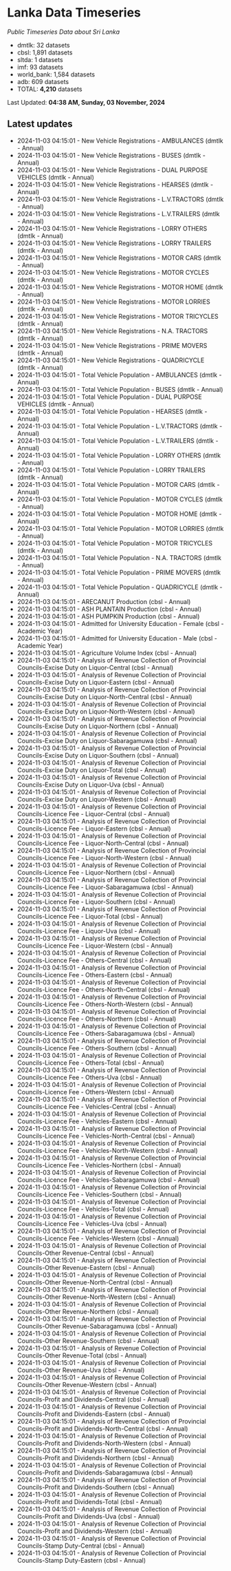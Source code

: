 # Lanka Data Timeseries
*Public Timeseries Data about Sri Lanka*

* dmtlk: 32 datasets
* cbsl: 1,891 datasets
* sltda: 1 datasets
* imf: 93 datasets
* world_bank: 1,584 datasets
* adb: 609 datasets
* TOTAL: **4,210** datasets

Last Updated: **04:38 AM, Sunday, 03 November, 2024**

## Latest updates

* 2024-11-03 04:15:01 - New Vehicle Registrations - AMBULANCES (dmtlk - Annual)
* 2024-11-03 04:15:01 - New Vehicle Registrations - BUSES (dmtlk - Annual)
* 2024-11-03 04:15:01 - New Vehicle Registrations - DUAL PURPOSE VEHICLES (dmtlk - Annual)
* 2024-11-03 04:15:01 - New Vehicle Registrations - HEARSES (dmtlk - Annual)
* 2024-11-03 04:15:01 - New Vehicle Registrations - L.V.TRACTORS (dmtlk - Annual)
* 2024-11-03 04:15:01 - New Vehicle Registrations - L.V.TRAILERS (dmtlk - Annual)
* 2024-11-03 04:15:01 - New Vehicle Registrations - LORRY OTHERS (dmtlk - Annual)
* 2024-11-03 04:15:01 - New Vehicle Registrations - LORRY TRAILERS (dmtlk - Annual)
* 2024-11-03 04:15:01 - New Vehicle Registrations - MOTOR CARS (dmtlk - Annual)
* 2024-11-03 04:15:01 - New Vehicle Registrations - MOTOR CYCLES (dmtlk - Annual)
* 2024-11-03 04:15:01 - New Vehicle Registrations - MOTOR HOME (dmtlk - Annual)
* 2024-11-03 04:15:01 - New Vehicle Registrations - MOTOR LORRIES (dmtlk - Annual)
* 2024-11-03 04:15:01 - New Vehicle Registrations - MOTOR TRICYCLES (dmtlk - Annual)
* 2024-11-03 04:15:01 - New Vehicle Registrations - N.A. TRACTORS (dmtlk - Annual)
* 2024-11-03 04:15:01 - New Vehicle Registrations - PRIME MOVERS (dmtlk - Annual)
* 2024-11-03 04:15:01 - New Vehicle Registrations - QUADRICYCLE (dmtlk - Annual)
* 2024-11-03 04:15:01 - Total Vehicle Population - AMBULANCES (dmtlk - Annual)
* 2024-11-03 04:15:01 - Total Vehicle Population - BUSES (dmtlk - Annual)
* 2024-11-03 04:15:01 - Total Vehicle Population - DUAL PURPOSE VEHICLES (dmtlk - Annual)
* 2024-11-03 04:15:01 - Total Vehicle Population - HEARSES (dmtlk - Annual)
* 2024-11-03 04:15:01 - Total Vehicle Population - L.V.TRACTORS (dmtlk - Annual)
* 2024-11-03 04:15:01 - Total Vehicle Population - L.V.TRAILERS (dmtlk - Annual)
* 2024-11-03 04:15:01 - Total Vehicle Population - LORRY OTHERS (dmtlk - Annual)
* 2024-11-03 04:15:01 - Total Vehicle Population - LORRY TRAILERS (dmtlk - Annual)
* 2024-11-03 04:15:01 - Total Vehicle Population - MOTOR CARS (dmtlk - Annual)
* 2024-11-03 04:15:01 - Total Vehicle Population - MOTOR CYCLES (dmtlk - Annual)
* 2024-11-03 04:15:01 - Total Vehicle Population - MOTOR HOME (dmtlk - Annual)
* 2024-11-03 04:15:01 - Total Vehicle Population - MOTOR LORRIES (dmtlk - Annual)
* 2024-11-03 04:15:01 - Total Vehicle Population - MOTOR TRICYCLES (dmtlk - Annual)
* 2024-11-03 04:15:01 - Total Vehicle Population - N.A. TRACTORS (dmtlk - Annual)
* 2024-11-03 04:15:01 - Total Vehicle Population - PRIME MOVERS (dmtlk - Annual)
* 2024-11-03 04:15:01 - Total Vehicle Population - QUADRICYCLE (dmtlk - Annual)
* 2024-11-03 04:15:01 - ARECANUT Production (cbsl - Annual)
* 2024-11-03 04:15:01 - ASH PLANTAIN Production (cbsl - Annual)
* 2024-11-03 04:15:01 - ASH PUMPKIN Production (cbsl - Annual)
* 2024-11-03 04:15:01 - Admitted for University Education - Female (cbsl - Academic Year)
* 2024-11-03 04:15:01 - Admitted for University Education - Male (cbsl - Academic Year)
* 2024-11-03 04:15:01 - Agriculture Volume Index (cbsl - Annual)
* 2024-11-03 04:15:01 - Analysis of Revenue Collection of Provincial Councils-Excise Duty on Liquor-Central (cbsl - Annual)
* 2024-11-03 04:15:01 - Analysis of Revenue Collection of Provincial Councils-Excise Duty on Liquor-Eastern (cbsl - Annual)
* 2024-11-03 04:15:01 - Analysis of Revenue Collection of Provincial Councils-Excise Duty on Liquor-North-Central (cbsl - Annual)
* 2024-11-03 04:15:01 - Analysis of Revenue Collection of Provincial Councils-Excise Duty on Liquor-North-Western (cbsl - Annual)
* 2024-11-03 04:15:01 - Analysis of Revenue Collection of Provincial Councils-Excise Duty on Liquor-Northern (cbsl - Annual)
* 2024-11-03 04:15:01 - Analysis of Revenue Collection of Provincial Councils-Excise Duty on Liquor-Sabaragamuwa (cbsl - Annual)
* 2024-11-03 04:15:01 - Analysis of Revenue Collection of Provincial Councils-Excise Duty on Liquor-Southern (cbsl - Annual)
* 2024-11-03 04:15:01 - Analysis of Revenue Collection of Provincial Councils-Excise Duty on Liquor-Total (cbsl - Annual)
* 2024-11-03 04:15:01 - Analysis of Revenue Collection of Provincial Councils-Excise Duty on Liquor-Uva (cbsl - Annual)
* 2024-11-03 04:15:01 - Analysis of Revenue Collection of Provincial Councils-Excise Duty on Liquor-Western (cbsl - Annual)
* 2024-11-03 04:15:01 - Analysis of Revenue Collection of Provincial Councils-Licence Fee - Liquor-Central (cbsl - Annual)
* 2024-11-03 04:15:01 - Analysis of Revenue Collection of Provincial Councils-Licence Fee - Liquor-Eastern (cbsl - Annual)
* 2024-11-03 04:15:01 - Analysis of Revenue Collection of Provincial Councils-Licence Fee - Liquor-North-Central (cbsl - Annual)
* 2024-11-03 04:15:01 - Analysis of Revenue Collection of Provincial Councils-Licence Fee - Liquor-North-Western (cbsl - Annual)
* 2024-11-03 04:15:01 - Analysis of Revenue Collection of Provincial Councils-Licence Fee - Liquor-Northern (cbsl - Annual)
* 2024-11-03 04:15:01 - Analysis of Revenue Collection of Provincial Councils-Licence Fee - Liquor-Sabaragamuwa (cbsl - Annual)
* 2024-11-03 04:15:01 - Analysis of Revenue Collection of Provincial Councils-Licence Fee - Liquor-Southern (cbsl - Annual)
* 2024-11-03 04:15:01 - Analysis of Revenue Collection of Provincial Councils-Licence Fee - Liquor-Total (cbsl - Annual)
* 2024-11-03 04:15:01 - Analysis of Revenue Collection of Provincial Councils-Licence Fee - Liquor-Uva (cbsl - Annual)
* 2024-11-03 04:15:01 - Analysis of Revenue Collection of Provincial Councils-Licence Fee - Liquor-Western (cbsl - Annual)
* 2024-11-03 04:15:01 - Analysis of Revenue Collection of Provincial Councils-Licence Fee - Others-Central (cbsl - Annual)
* 2024-11-03 04:15:01 - Analysis of Revenue Collection of Provincial Councils-Licence Fee - Others-Eastern (cbsl - Annual)
* 2024-11-03 04:15:01 - Analysis of Revenue Collection of Provincial Councils-Licence Fee - Others-North-Central (cbsl - Annual)
* 2024-11-03 04:15:01 - Analysis of Revenue Collection of Provincial Councils-Licence Fee - Others-North-Western (cbsl - Annual)
* 2024-11-03 04:15:01 - Analysis of Revenue Collection of Provincial Councils-Licence Fee - Others-Northern (cbsl - Annual)
* 2024-11-03 04:15:01 - Analysis of Revenue Collection of Provincial Councils-Licence Fee - Others-Sabaragamuwa (cbsl - Annual)
* 2024-11-03 04:15:01 - Analysis of Revenue Collection of Provincial Councils-Licence Fee - Others-Southern (cbsl - Annual)
* 2024-11-03 04:15:01 - Analysis of Revenue Collection of Provincial Councils-Licence Fee - Others-Total (cbsl - Annual)
* 2024-11-03 04:15:01 - Analysis of Revenue Collection of Provincial Councils-Licence Fee - Others-Uva (cbsl - Annual)
* 2024-11-03 04:15:01 - Analysis of Revenue Collection of Provincial Councils-Licence Fee - Others-Western (cbsl - Annual)
* 2024-11-03 04:15:01 - Analysis of Revenue Collection of Provincial Councils-Licence Fee - Vehicles-Central (cbsl - Annual)
* 2024-11-03 04:15:01 - Analysis of Revenue Collection of Provincial Councils-Licence Fee - Vehicles-Eastern (cbsl - Annual)
* 2024-11-03 04:15:01 - Analysis of Revenue Collection of Provincial Councils-Licence Fee - Vehicles-North-Central (cbsl - Annual)
* 2024-11-03 04:15:01 - Analysis of Revenue Collection of Provincial Councils-Licence Fee - Vehicles-North-Western (cbsl - Annual)
* 2024-11-03 04:15:01 - Analysis of Revenue Collection of Provincial Councils-Licence Fee - Vehicles-Northern (cbsl - Annual)
* 2024-11-03 04:15:01 - Analysis of Revenue Collection of Provincial Councils-Licence Fee - Vehicles-Sabaragamuwa (cbsl - Annual)
* 2024-11-03 04:15:01 - Analysis of Revenue Collection of Provincial Councils-Licence Fee - Vehicles-Southern (cbsl - Annual)
* 2024-11-03 04:15:01 - Analysis of Revenue Collection of Provincial Councils-Licence Fee - Vehicles-Total (cbsl - Annual)
* 2024-11-03 04:15:01 - Analysis of Revenue Collection of Provincial Councils-Licence Fee - Vehicles-Uva (cbsl - Annual)
* 2024-11-03 04:15:01 - Analysis of Revenue Collection of Provincial Councils-Licence Fee - Vehicles-Western (cbsl - Annual)
* 2024-11-03 04:15:01 - Analysis of Revenue Collection of Provincial Councils-Other Revenue-Central (cbsl - Annual)
* 2024-11-03 04:15:01 - Analysis of Revenue Collection of Provincial Councils-Other Revenue-Eastern (cbsl - Annual)
* 2024-11-03 04:15:01 - Analysis of Revenue Collection of Provincial Councils-Other Revenue-North-Central (cbsl - Annual)
* 2024-11-03 04:15:01 - Analysis of Revenue Collection of Provincial Councils-Other Revenue-North-Western (cbsl - Annual)
* 2024-11-03 04:15:01 - Analysis of Revenue Collection of Provincial Councils-Other Revenue-Northern (cbsl - Annual)
* 2024-11-03 04:15:01 - Analysis of Revenue Collection of Provincial Councils-Other Revenue-Sabaragamuwa (cbsl - Annual)
* 2024-11-03 04:15:01 - Analysis of Revenue Collection of Provincial Councils-Other Revenue-Southern (cbsl - Annual)
* 2024-11-03 04:15:01 - Analysis of Revenue Collection of Provincial Councils-Other Revenue-Total (cbsl - Annual)
* 2024-11-03 04:15:01 - Analysis of Revenue Collection of Provincial Councils-Other Revenue-Uva (cbsl - Annual)
* 2024-11-03 04:15:01 - Analysis of Revenue Collection of Provincial Councils-Other Revenue-Western (cbsl - Annual)
* 2024-11-03 04:15:01 - Analysis of Revenue Collection of Provincial Councils-Profit and Dividends-Central (cbsl - Annual)
* 2024-11-03 04:15:01 - Analysis of Revenue Collection of Provincial Councils-Profit and Dividends-Eastern (cbsl - Annual)
* 2024-11-03 04:15:01 - Analysis of Revenue Collection of Provincial Councils-Profit and Dividends-North-Central (cbsl - Annual)
* 2024-11-03 04:15:01 - Analysis of Revenue Collection of Provincial Councils-Profit and Dividends-North-Western (cbsl - Annual)
* 2024-11-03 04:15:01 - Analysis of Revenue Collection of Provincial Councils-Profit and Dividends-Northern (cbsl - Annual)
* 2024-11-03 04:15:01 - Analysis of Revenue Collection of Provincial Councils-Profit and Dividends-Sabaragamuwa (cbsl - Annual)
* 2024-11-03 04:15:01 - Analysis of Revenue Collection of Provincial Councils-Profit and Dividends-Southern (cbsl - Annual)
* 2024-11-03 04:15:01 - Analysis of Revenue Collection of Provincial Councils-Profit and Dividends-Total (cbsl - Annual)
* 2024-11-03 04:15:01 - Analysis of Revenue Collection of Provincial Councils-Profit and Dividends-Uva (cbsl - Annual)
* 2024-11-03 04:15:01 - Analysis of Revenue Collection of Provincial Councils-Profit and Dividends-Western (cbsl - Annual)
* 2024-11-03 04:15:01 - Analysis of Revenue Collection of Provincial Councils-Stamp Duty-Central (cbsl - Annual)
* 2024-11-03 04:15:01 - Analysis of Revenue Collection of Provincial Councils-Stamp Duty-Eastern (cbsl - Annual)